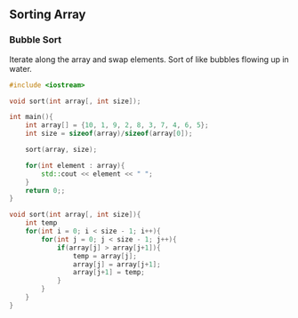 ## Sorting Array

### Bubble Sort
Iterate along the array and swap elements. Sort of like bubbles flowing up in water.

```cpp
#include <iostream>

void sort(int array[, int size]);

int main(){
    int array[] = {10, 1, 9, 2, 8, 3, 7, 4, 6, 5};
    int size = sizeof(array)/sizeof(array[0]);

    sort(array, size);

    for(int element : array){
        std::cout << element << " ";
    }
    return 0;;
}

void sort(int array[, int size]){
    int temp
    for(int i = 0; i < size - 1; i++){
        for(int j = 0; j < size - 1; j++){
            if(array[j] > array[j+1]){
                temp = array[j];
                array[j] = array[j+1];
                array[j+1] = temp;
            }
        }
    }
}
```
